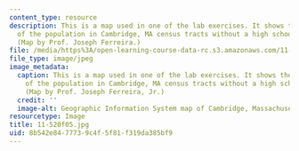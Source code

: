```yaml
---
content_type: resource
description: This is a map used in one of the lab exercises. It shows the percentage
  of the population in Cambridge, MA census tracts without a high school diploma.
  (Map by Prof. Joseph Ferreira.)
file: /media/https%3A/open-learning-course-data-rc.s3.amazonaws.com/11-520-a-workshop-on-geographic-information-systems-fall-2005/8b542e8477739c4f5f81f319da385bf9_11-520f05.jpg
file_type: image/jpeg
image_metadata:
  caption: This is a map used in one of the lab exercises. It shows the percentage
    of the population in Cambridge, MA census tracts without a high school diploma.
    (Map by Prof. Joseph Ferreira, Jr.)
  credit: ''
  image-alt: Geographic Information System map of Cambridge, Massachusetts.
resourcetype: Image
title: 11-520f05.jpg
uid: 8b542e84-7773-9c4f-5f81-f319da385bf9
---
```

